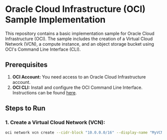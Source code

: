 # Oracle Cloud Infrastructure (OCI) Sample Implementation

This repository contains a basic implementation sample for Oracle Cloud Infrastructure (OCI). The sample includes the creation of a Virtual Cloud Network (VCN), a compute instance, and an object storage bucket using OCI's Command Line Interface (CLI).

## Prerequisites

1. **OCI Account:** You need access to an Oracle Cloud Infrastructure account.
2. **OCI CLI:** Install and configure the OCI Command Line Interface. Instructions can be found [here](https://docs.oracle.com/en-us/iaas/Content/API/SDKDocs/cliinstall.htm).

## Steps to Run

### 1. Create a Virtual Cloud Network (VCN):

```bash
oci network vcn create --cidr-block "10.0.0.0/16" --display-name "MyVCN" --compartment-id <your-compartment-id>
```
